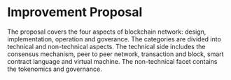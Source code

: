 # Improvement Proposal

The proposal covers the four aspects of blockchain network: design, implementation, operation and goverance. The categories are divided into technical and non-technical aspects. The technical side includes the consensus mechanism, peer to peer network, transaction and block, smart contract language and virtual machine. The non-technical facet contains the tokenomics and governance.



